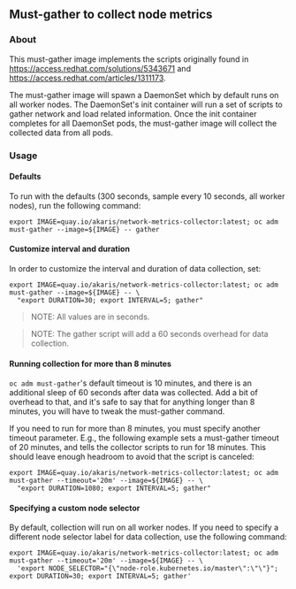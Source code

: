 ## Must-gather to collect node metrics

### About

This must-gather image implements the scripts originally found in https://access.redhat.com/solutions/5343671 and
https://access.redhat.com/articles/1311173.

The must-gather image will spawn a DaemonSet which by default runs on all worker nodes. The DaemonSet's init container
will run a set of scripts to gather network and load related information. Once the init container completes for all
DaemonSet pods, the must-gather image will collect the collected data from all pods.

### Usage

#### Defaults

To run with the defaults (300 seconds, sample every 10 seconds, all worker nodes), run the following command:
~~~
export IMAGE=quay.io/akaris/network-metrics-collector:latest; oc adm must-gather --image=${IMAGE} -- gather
~~~

#### Customize interval and duration

In order to customize the interval and duration of data collection, set:
~~~
export IMAGE=quay.io/akaris/network-metrics-collector:latest; oc adm must-gather --image=${IMAGE} -- \
  "export DURATION=30; export INTERVAL=5; gather"
~~~
> NOTE: All values are in seconds.

> NOTE: The gather script will add a 60 seconds overhead for data collection.

#### Running collection for more than 8 minutes

`oc adm must-gather`'s default timeout is 10 minutes, and there is an additional sleep of 60 seconds after data
was collected. Add a bit of overhead to that, and it's safe to say that for anything longer than 8 minutes, you will
have to tweak the must-gather command.

If you need to run for more than 8 minutes, you must specify another timeout parameter. E.g., the following example
sets a must-gather timeout of 20 minutes, and tells the collector scripts to run for 18 minutes. This should leave
enough headroom to avoid that the script is canceled:
~~~
export IMAGE=quay.io/akaris/network-metrics-collector:latest; oc adm must-gather --timeout='20m' --image=${IMAGE} -- \
  "export DURATION=1080; export INTERVAL=5; gather"
~~~

#### Specifying a custom node selector

By default, collection will run on all worker nodes. If you need to specify a different node selector label for data
collection, use the following command:
~~~
export IMAGE=quay.io/akaris/network-metrics-collector:latest; oc adm must-gather --timeout='20m' --image=${IMAGE} -- \
  'export NODE_SELECTOR="{\"node-role.kubernetes.io/master\":\"\"}"; export DURATION=30; export INTERVAL=5; gather'
~~~
